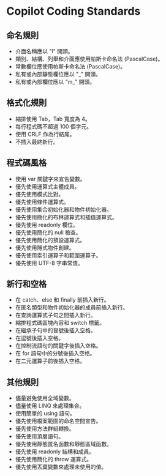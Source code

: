 # Copilot Coding Standards

## 命名規則
- 介面名稱應以 "I" 開頭。
- 類別、結構、列舉和介面應使用帕斯卡命名法 (PascalCase)。
- 常數欄位應使用帕斯卡命名法 (PascalCase)。
- 私有或內部靜態欄位應以 "_" 開頭。
- 私有或內部欄位應以 "m_" 開頭。

## 格式化規則
- 縮排使用 Tab，Tab 寬度為 4。
- 每行程式碼不超過 100 個字元。
- 使用 CRLF 作為行結尾。
- 不插入最終新行。

## 程式碼風格
- 使用 var 關鍵字來宣告變數。
- 優先使用運算式主體成員。
- 優先使用模式比對。
- 優先使用條件運算式。
- 優先使用集合初始化器和物件初始化器。
- 優先使用簡化的布林運算式和插值運算式。
- 優先使用 readonly 欄位。
- 優先使用簡化的 null 檢查。
- 優先使用簡化的預設運算式。
- 優先使用隱式物件創建。
- 優先使用索引運算子和範圍運算子。
- 優先使用 UTF-8 字串常值。

## 新行和空格
- 在 catch、else 和 finally 前插入新行。
- 在匿名類型和物件初始化器的成員前插入新行。
- 在查詢運算式子句之間插入新行。
- 縮排程式碼區塊內容和 switch 標籤。
- 在繼承子句中的冒號後插入空格。
- 在逗號後插入空格。
- 在控制流語句的關鍵字後插入空格。
- 在 for 語句中的分號後插入空格。
- 在二元運算子前後插入空格。

## 其他規則
- 儘量避免使用全域變數。
- 儘量使用 LINQ 來處理集合。
- 使用簡單的 using 語句。
- 優先使用檔案範圍的命名空間宣告。
- 優先使用方法群組轉換。
- 優先使用頂層語句。
- 優先使用靜態匿名函數和靜態區域函數。
- 優先使用 readonly 結構和成員。
- 優先使用簡化的 throw 運算式。
- 優先使用丟棄變數來處理未使用的值。
